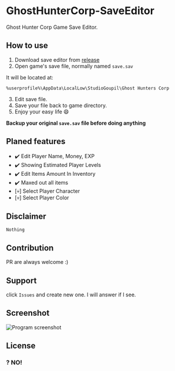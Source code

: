 # GhostHunterCorp-SaveEditor
Ghost Hunter Corp Game Save Editor.

## How to use
1. Download save editor from [release](https://github.com/n0uur/GhostHunterCorp-SaveEditor/releases)
2. Open game's save file, normally named `save.sav`

It will be located at:
```
%userprofile%\AppData\LocalLow\StudioGoupil\Ghost Hunters Corp
```

3. Edit save file.
4. Save your file back to game directory.
5. Enjoy your easy life :smile:

__Backup your original `save.sav` file before doing anything__

## Planed features
- :heavy_check_mark: Edit Player Name, Money, EXP
- :heavy_check_mark: Showing Estimated Player Levels
- :heavy_check_mark: Edit Items Amount In Inventory
- :heavy_check_mark: Maxed out all items
- [:skull:] Select Player Character
- [:skull:] Select Player Color

## Disclaimer
```
Nothing
```

## Contribution
PR are always welcome :)

## Support
click `Issues` and create new one. I will answer if I see.

## Screenshot

![Program screenshot](https://i.imgur.com/7qXeCjQ.png)

## License
### ? NO!

